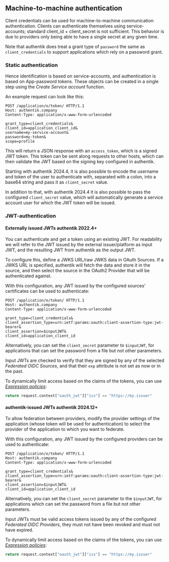 ## Machine-to-machine authentication

Client credentials can be used for machine-to-machine communication authentication. Clients can authenticate themselves using service-accounts; standard client_id + client_secret is not sufficient. This behavior is due to providers only being able to have a single secret at any given time.

Note that authentik does treat a grant type of `password` the same as `client_credentials` to support applications which rely on a password grant.

### Static authentication

Hence identification is based on service-accounts, and authentication is based on App-password tokens. These objects can be created in a single step using the _Create Service account_ function.

An example request can look like this:

```http
POST /application/o/token/ HTTP/1.1
Host: authentik.company
Content-Type: application/x-www-form-urlencoded

grant_type=client_credentials&
client_id=application_client_id&
username=my-service-account&
password=my-token&
scope=profile
```

This will return a JSON response with an `access_token`, which is a signed JWT token. This token can be sent along requests to other hosts, which can then validate the JWT based on the signing key configured in authentik.

Starting with authentik 2024.4, it is also possible to encode the username and token of the user to authenticate with, separated with a colon, into a base64 string and pass it as `client_secret` value.

In addition to that, with authentik 2024.4 it is also possible to pass the configured `client_secret` value, which will automatically generate a service account user for which the JWT token will be issued.

### JWT-authentication

#### Externally issued JWTs <span class="badge badge--version">authentik 2022.4+</span>

You can authenticate and get a token using an existing JWT. For readability we will refer to the JWT issued by the external issuer/platform as input JWT, and the resulting JWT from authentik as the output JWT.

To configure this, define a JWKS URL/raw JWKS data in OAuth Sources. If a JWKS URL is specified, authentik will fetch the data and store it in the source, and then select the source in the OAuth2 Provider that will be authenticated against.

With this configuration, any JWT issued by the configured sources' certificates can be used to authenticate:

```http
POST /application/o/token/ HTTP/1.1
Host: authentik.company
Content-Type: application/x-www-form-urlencoded

grant_type=client_credentials&
client_assertion_type=urn:ietf:params:oauth:client-assertion-type:jwt-bearer&
client_assertion=$inputJWT&
client_id=application_client_id
```

Alternatively, you can set the `client_secret` parameter to `$inputJWT`, for applications that can set the password from a file but not other parameters.

Input JWTs are checked to verify that they are signed by any of the selected _Federated OIDC Sources_, and that their `exp` attribute is not set as now or in the past.

To dynamically limit access based on the claims of the tokens, you can use _[Expression policies](../../../customize/policies/expression.mdx)_:

```python
return request.context["oauth_jwt"]["iss"] == "https://my.issuer"
```

#### authentik-issued JWTs <span class="badge badge--version">authentik 2024.12+</span>

To allow federation between providers, modify the provider settings of the application (whose token will be used for authentication) to select the provider of the application to which you want to federate.

With this configuration, any JWT issued by the configured providers can be used to authenticate:

```
POST /application/o/token/ HTTP/1.1
Host: authentik.company
Content-Type: application/x-www-form-urlencoded

grant_type=client_credentials&
client_assertion_type=urn:ietf:params:oauth:client-assertion-type:jwt-bearer&
client_assertion=$inputJWT&
client_id=application_client_id
```

Alternatively, you can set the `client_secret` parameter to the `$inputJWT`, for applications which can set the password from a file but not other parameters.

Input JWTs must be valid access tokens issued by any of the configured _Federated OIDC Providers_, they must not have been revoked and must not have expired.

To dynamically limit access based on the claims of the tokens, you can use _[Expression policies](../../../customize/policies/expression.mdx)_:

```python
return request.context["oauth_jwt"]["iss"] == "https://my.issuer"
```

